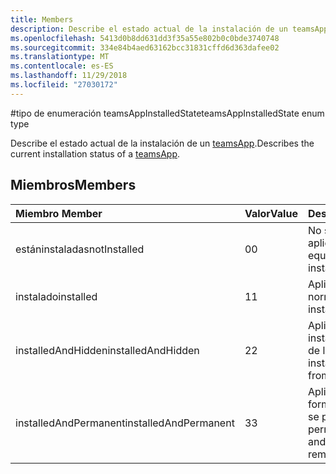 ```yaml
---
title: Members
description: Describe el estado actual de la instalación de un teamsApp.
ms.openlocfilehash: 5413d0b8dd631dd3f35a55e802b0c0bde3740748
ms.sourcegitcommit: 334e84b4aed63162bcc31831cffd6d363dafee02
ms.translationtype: MT
ms.contentlocale: es-ES
ms.lasthandoff: 11/29/2018
ms.locfileid: "27030172"
---
```

#<a name="teamsappinstalledstate-enum-type"></a><span data-ttu-id="3fb37-103">tipo de enumeración teamsAppInstalledState</span><span class="sxs-lookup"><span data-stu-id="3fb37-103">teamsAppInstalledState enum type</span></span>



<span data-ttu-id="3fb37-104">Describe el estado actual de la instalación de un [teamsApp](teamsapp.md).</span><span class="sxs-lookup"><span data-stu-id="3fb37-104">Describes the current installation status of a [teamsApp](teamsapp.md).</span></span>

## <a name="members"></a><span data-ttu-id="3fb37-105">Miembros</span><span class="sxs-lookup"><span data-stu-id="3fb37-105">Members</span></span>

| <span data-ttu-id="3fb37-106">Miembro	</span><span class="sxs-lookup"><span data-stu-id="3fb37-106">Member</span></span> | <span data-ttu-id="3fb37-107">Valor</span><span class="sxs-lookup"><span data-stu-id="3fb37-107">Value</span></span>| <span data-ttu-id="3fb37-108">Descripción</span><span class="sxs-lookup"><span data-stu-id="3fb37-108">Description</span></span> |
|:---------------|:--------|:----------|
|<span data-ttu-id="3fb37-109">estáninstaladas</span><span class="sxs-lookup"><span data-stu-id="3fb37-109">notInstalled</span></span>|<span data-ttu-id="3fb37-110">0</span><span class="sxs-lookup"><span data-stu-id="3fb37-110">0</span></span>|<span data-ttu-id="3fb37-111">No se instala la aplicación al equipo.</span><span class="sxs-lookup"><span data-stu-id="3fb37-111">App is not installed to team.</span></span>|
|<span data-ttu-id="3fb37-112">instalado</span><span class="sxs-lookup"><span data-stu-id="3fb37-112">installed</span></span>|<span data-ttu-id="3fb37-113">1</span><span class="sxs-lookup"><span data-stu-id="3fb37-113">1</span></span>|<span data-ttu-id="3fb37-114">Aplicación se instala normalmente.</span><span class="sxs-lookup"><span data-stu-id="3fb37-114">App is installed normally.</span></span>|
|<span data-ttu-id="3fb37-115">installedAndHidden</span><span class="sxs-lookup"><span data-stu-id="3fb37-115">installedAndHidden</span></span>|<span data-ttu-id="3fb37-116">2</span><span class="sxs-lookup"><span data-stu-id="3fb37-116">2</span></span>|<span data-ttu-id="3fb37-117">Aplicación está instalada pero se oculta de la vista.</span><span class="sxs-lookup"><span data-stu-id="3fb37-117">App is installed but hidden from view.</span></span>|
|<span data-ttu-id="3fb37-118">installedAndPermanent</span><span class="sxs-lookup"><span data-stu-id="3fb37-118">installedAndPermanent</span></span>|<span data-ttu-id="3fb37-119">3</span><span class="sxs-lookup"><span data-stu-id="3fb37-119">3</span></span>|<span data-ttu-id="3fb37-120">Aplicación se instala de forma permanente y no se puede quitar.</span><span class="sxs-lookup"><span data-stu-id="3fb37-120">App is permanently installed and may not be removed.</span></span>|
